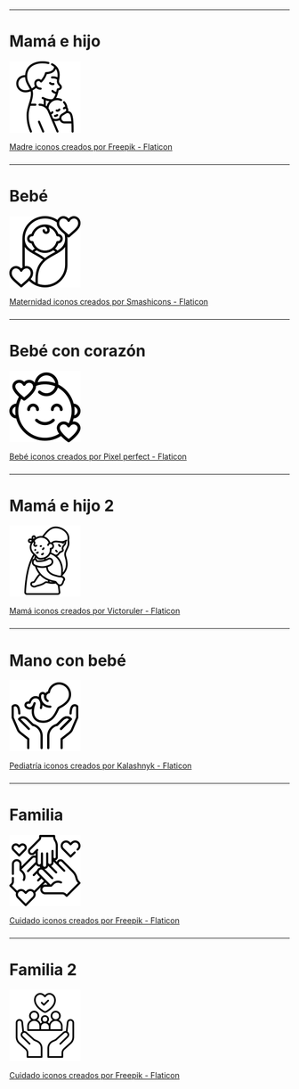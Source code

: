 
### 
---
# Mamá e hijo

![Alt text](image.png)

<a href="https://www.flaticon.es/iconos-gratis/madre" title="madre iconos">Madre iconos creados por Freepik - Flaticon</a>

### 
---

# Bebé

![Alt text](image-1.png)

<a href="https://www.flaticon.es/iconos-gratis/maternidad" title="maternidad iconos">Maternidad iconos creados por Smashicons - Flaticon</a>

### 
---

#  Bebé con corazón 

![Alt text](image-2.png)

<a href="https://www.flaticon.es/iconos-gratis/bebe" title="bebé iconos">Bebé iconos creados por Pixel perfect - Flaticon</a>

### 
---

# Mamá e hijo 2
![Alt text](image-3.png)

<a href="https://www.flaticon.es/iconos-gratis/mama" title="mamá iconos">Mamá iconos creados por Victoruler - Flaticon</a>

### 
---

# Mano con bebé

![Alt text](image-4.png)

<a href="https://www.flaticon.es/iconos-gratis/pediatria" title="pediatría iconos">Pediatría iconos creados por Kalashnyk - Flaticon</a>

### 
---

# Familia

![Alt text](image-5.png)

<a href="https://www.flaticon.es/iconos-gratis/cuidado" title="cuidado iconos">Cuidado iconos creados por Freepik - Flaticon</a>

### 
---

# Familia 2

![Alt text](image-6.png)

<a href="https://www.flaticon.es/iconos-gratis/cuidado" title="cuidado iconos">Cuidado iconos creados por Freepik - Flaticon</a>